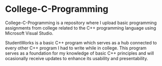College-C-Programming
===================

College-C-Programming is a repository where I upload basic programming assignments from college related to the C++ programming language using Microsoft Visual Studio.

StudentWorks is a basic C++ program which serves as a hub connected to every other C++ program I had to write while in college. This program serves as a foundation for my knowledge of basic C++ principles and will ocasionally receive updates to enhance its usability and presentability.
